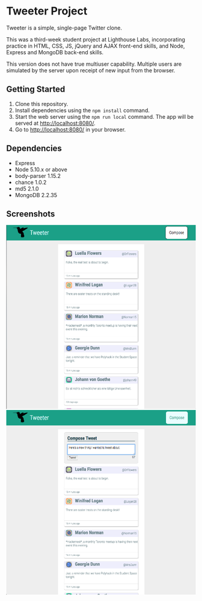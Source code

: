 # Tweeter Project

Tweeter is a simple, single-page Twitter clone.

This was a third-week student project at Lighthouse Labs, incorporating practice in HTML, CSS, JS, jQuery and AJAX front-end skills, and Node, Express and MongoDB back-end skills.

This version does not have true multiuser capability.  Multiple users are simulated by the server upon receipt of new input from the browser.

## Getting Started

1. Clone this repository.
2. Install dependencies using the `npm install` command.
3. Start the web server using the `npm run local` command. The app will be served at <http://localhost:8080/>.
4. Go to <http://localhost:8080/> in your browser.

## Dependencies

- Express
- Node 5.10.x or above
- body-parser 1.15.2
- chance 1.0.2
- md5 2.1.0
- MongoDB 2.2.35

## Screenshots

!["Screenshot of tweets with tweet compose box hidden"](https://github.com/saunderst/tweeter/blob/master/docs/tweeter-with-compose-hidden.png)
!["Screenshot of tweets with tweet compose box visible"](https://github.com/saunderst/tweeter/blob/master/docs/tweeter-with-compose-visible.png)